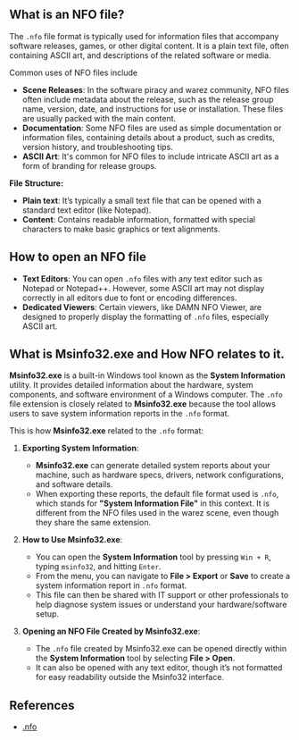 ## What is an NFO file?

The `.nfo` file format is typically used for information files that accompany software releases, games, or other digital content. It is a plain text file, often containing ASCII art, and descriptions of the related software or media.

Common uses of NFO files include

-   **Scene Releases**: In the software piracy and warez community, NFO files often include metadata about the release, such as the release group name, version, date, and instructions for use or installation. These files are usually packed with the main content.
-   **Documentation**: Some NFO files are used as simple documentation or information files, containing details about a product, such as credits, version history, and troubleshooting tips.
-   **ASCII Art**: It's common for NFO files to include intricate ASCII art as a form of branding for release groups.

**File Structure:**

-   **Plain text**: It’s typically a small text file that can be opened with a standard text editor (like Notepad).
-   **Content**: Contains readable information, formatted with special characters to make basic graphics or text alignments.
  
## How to open an NFO file

-   **Text Editors**: You can open `.nfo` files with any text editor such as Notepad or Notepad++. However, some ASCII art may not display correctly in all editors due to font or encoding differences.
-   **Dedicated Viewers**: Certain viewers, like DAMN NFO Viewer, are designed to properly display the formatting of `.nfo` files, especially ASCII art.

## What is Msinfo32.exe and How NFO relates to it.

**Msinfo32.exe** is a built-in Windows tool known as the **System Information** utility. It provides detailed information about the hardware, system components, and software environment of a Windows computer. The `.nfo` file extension is closely related to **Msinfo32.exe** because the tool allows users to save system information reports in the `.nfo` format.

This is how **Msinfo32.exe** related to the `.nfo` format:

1.  **Exporting System Information**:
    
    -   **Msinfo32.exe** can generate detailed system reports about your machine, such as hardware specs, drivers, network configurations, and software details.
    -   When exporting these reports, the default file format used is `.nfo`, which stands for **"System Information File"** in this context. It is different from the NFO files used in the warez scene, even though they share the same extension.
2.  **How to Use Msinfo32.exe**:
    
    -   You can open the **System Information** tool by pressing `Win + R`, typing `msinfo32`, and hitting `Enter`.
    -   From the menu, you can navigate to **File > Export** or **Save** to create a system information report in `.nfo` format.
    -   This file can then be shared with IT support or other professionals to help diagnose system issues or understand your hardware/software setup.
3.  **Opening an NFO File Created by Msinfo32.exe**:
    
    -   The `.nfo` file created by Msinfo32.exe can be opened directly within the **System Information** tool by selecting **File > Open**.
    -   It can also be opened with any text editor, though it’s not formatted for easy readability outside the Msinfo32 interface.

## References
* [.nfo](https://en.wikipedia.org/wiki/.nfo)
